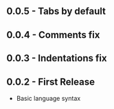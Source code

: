 ## 0.0.5 - Tabs by default
## 0.0.4 - Comments fix
## 0.0.3 - Indentations fix
## 0.0.2 - First Release
* Basic language syntax
